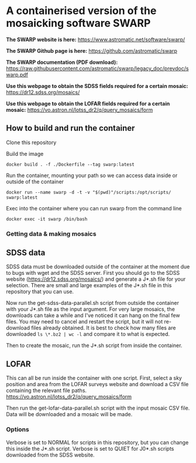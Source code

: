 # A containerised version of the mosaicking software SWARP

**The SWARP website is here:** https://www.astromatic.net/software/swarp/

**The SWARP Github page is here:** https://github.com/astromatic/swarp

**The SWARP documentation (PDF download):** https://raw.githubusercontent.com/astromatic/swarp/legacy_doc/prevdoc/swarp.pdf

**Use this webpage to obtain the SDSS fields required for a certain mosaic:** https://dr12.sdss.org/mosaics/

**Use this webpage to obtain the LOFAR fields required for a certain mosaic:** https://vo.astron.nl/lotss_dr2/q/query_mosaics/form

## How to build and run the container

Clone this repository

Build the image

    docker build . -f ./Dockerfile --tag swarp:latest

Run the container, mounting your path so we can access data inside or outside of the container

    docker run --name swarp -d -t -v "$(pwd)"/scripts:/opt/scripts/ swarp:latest

Exec into the container where you can run swarp from the command line

    docker exec -it swarp /bin/bash
    

### Getting data & making mosaics

## SDSS data

SDSS data must be downloaded outside of the container at the moment due to bugs with wget and the SDSS server. 
First you should go to the SDSS website (https://dr12.sdss.org/mosaics/) and generate a J*.sh file for your selection. 
There are small and large examples of the J*.sh file in this repository that you can use.

Now run the get-sdss-data-parallel.sh script from outside the container with your J*.sh file as the input argument. For very large mosaics, the downloads can take a while and I've noticed it can hang on the final few files. You may need to cancel and restart the script, but it will not re-download files already obtained. It is best to check how many files are downloaded `ls \*.bz2 | wc -l` and compare it to what is expected.

Then to create the mosaic, run the J*.sh script from inside the container.

## LOFAR

This can all be run inside the container with one script. First, select a sky position and area from the LOFAR surveys website and download a CSV file containing the relevant file paths. https://vo.astron.nl/lotss_dr2/q/query_mosaics/form

Then run the get-lofar-data-parallel.sh script with the input mosaic CSV file. Data will be downloaded and a mosaic will be made.



### Options

Verbose is set to NORMAL for scripts in this repository, but you can change this inside the J*.sh script.
Verbose is set to QUIET for J0*.sh scripts downloaded from the SDSS website.
